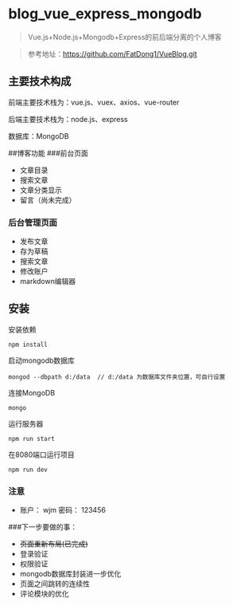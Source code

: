 # blog_vue_express_mongodb

> Vue.js+Node.js+Mongodb+Express的前后端分离的个人博客

> 参考地址：https://github.com/FatDong1/VueBlog.git


## 主要技术构成
前端主要技术栈为：vue.js、vuex、axios、vue-router

后端主要技术栈为：node.js、express

数据库：MongoDB

##博客功能
###前台页面
- 文章目录
- 搜索文章
- 文章分类显示
- 留言（尚未完成）
### 后台管理页面
- 发布文章
- 存为草稿
- 搜索文章
- 修改账户
- markdown编辑器


## 安装
安装依赖
```
npm install
```
启动mongodb数据库
```
mongod --dbpath d:/data  // d:/data 为数据库文件夹位置，可自行设置
```
连接MongoDB
```
mongo
```
运行服务器
```
npm run start
```
在8080端口运行项目
```
npm run dev
```
### 注意
- 账户： wjm   密码： 123456

###下一步要做的事：
- ~~页面重新布局(已完成)~~
- 登录验证
- 权限验证
- mongodb数据库封装进一步优化
- 页面之间跳转的连续性
- 评论模块的优化
